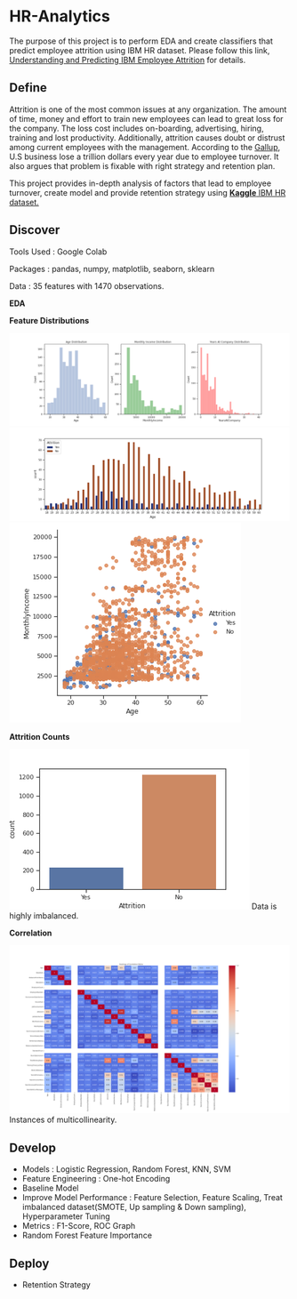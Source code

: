 # HR-Analytics
The purpose of this project is to perform EDA and create classifiers that predict employee attrition using IBM HR dataset. 
Please follow this link, [Understanding and Predicting IBM Employee Attrition](https://github.com/min-tee/HR-Analytics/blob/main/HR_Analytics.ipynb) for details.

## Define
Attrition is one of the most common issues at any organization. The amount of  time, money and effort to train new employees can lead to great loss for the company. The loss cost includes on-boarding, advertising, hiring, training and lost productivity. Additionally, attrition causes doubt or distrust among current employees with the management. 
According to the [Gallup](https://www.gallup.com/workplace/247391/fixable-problem-costs-businesses-trillion.aspx), U.S business lose a trillion dollars every year due to employee turnover. It also argues that problem is fixable with right strategy and retention plan. 

This project provides in-depth analysis of factors that lead to employee turnover, create model and provide retention strategy using [**Kaggle** IBM HR dataset.](https://www.kaggle.com/pavansubhasht/ibm-hr-analytics-attrition-dataset)


## Discover
Tools Used : Google Colab

Packages : pandas, numpy, matplotlib, seaborn, sklearn

Data :  35 features with 1470 observations.

**EDA**

**Feature Distributions**

![feature_dist](https://github.com/min-tee/HR-Analytics/blob/fd84a0d7477d265fc85f9c4b95c176e18503fd38/Charts/distributions.png)
![age](https://github.com/min-tee/HR-Analytics/blob/ccbacc3903ae6cae02e12953e55a69145927855b/Charts/attrition_age.png)
![monthlyincome_age](https://github.com/min-tee/HR-Analytics/blob/a29f0200c09441a08aa1d9ab12a257aca173cb7b/Charts/age_monthlyincome.png)

**Attrition Counts**

![attrition](https://github.com/min-tee/HR-Analytics/blob/4d3c27d93d511602c18c095ceeff96d870295214/Charts/imbalanced_data.png)
Data is highly imbalanced. 

**Correlation**

![correlation](https://github.com/min-tee/HR-Analytics/blob/c63b2cc858c5315aaa88ccbba1c27f30d6e6a2d6/Charts/correlation%20matrix.png)
Instances of multicollinearity. 






## Develop
- Models : Logistic Regression, Random Forest, KNN, SVM
- Feature Engineering : One-hot Encoding
- Baseline Model
- Improve Model Performance : Feature Selection, Feature Scaling, Treat imbalanced dataset(SMOTE, Up sampling & Down sampling), Hyperparameter Tuning
- Metrics : F1-Score, ROC Graph
- Random Forest Feature Importance

## Deploy
- Retention Strategy

